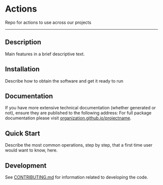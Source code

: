 # Actions

Repo for actions to use across our projects 

---

## Description

Main features in a brief descriptive text.

## Installation

Describe how to obtain the software and get it ready to run

## Documentation

If you have more extensive technical documentation (whether generated or not), ensure they are published to the following address:
For full package documentation please visit
[organization.github.io/projectname](https://organization.github.io/projectname/index.html).

## Quick Start

Describe the most common operations, step by step, that a first time user would want to know, here.

## Development

See [CONTRIBUTING.md](CONTRIBUTING.md) for information related to developing the code.
